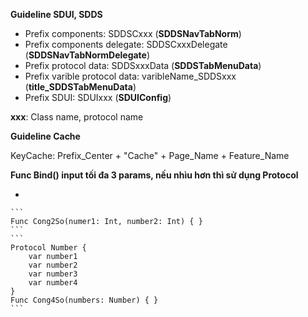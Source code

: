 **Guideline SDUI, SDDS**

- Prefix components: 				SDDSCxxx (**SDDSNavTabNorm**)
- Prefix components delegate: 	SDDSCxxxDelegate (**SDDSNavTabNormDelegate**)
- Prefix protocol data:				SDDSxxxData (**SDDSTabMenuData**)
- Prefix varible protocol data:	varibleName\_SDDSxxx (**title\_SDDSTabMenuData**)
- Prefix SDUI:						SDUIxxx (**SDUIConfig**)


**xxx**: Class name, protocol name

**Guideline Cache**

KeyCache: Prefix\_Center + "Cache" + Page\_Name + Feature\_Name

**Func Bind() input tối đa 3 params, nếu nhìu hơn thì sử dụng Protocol**

- 

	```
	Func Cong2So(numer1: Int, number2: Int) { }
	```
	```
	Protocol Number {
		var number1
		var number2
		var number3
		var number4
	}
	Func Cong4So(numbers: Number) { }
	```